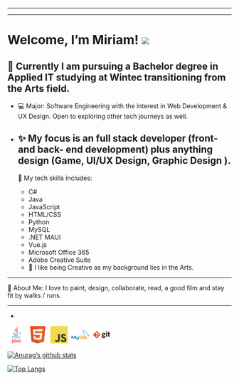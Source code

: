 ***********************************************************************************************************************************************
***********************************************************************************************************************************************
<h1>
  Welcome, I’m Miriam! 
  <img src="https://media.giphy.com/media/hvRJCLFzcasrR4ia7z/giphy.gif" width="30px"/> 
 
</h1>

👀 Currently I am pursuing a Bachelor degree in Applied IT studying at Wintec transitioning from the Arts field.
-
- 💻 Major: Software Engineering with the interest in Web Development & UX Design. Open to exploring other tech journeys as well.

- ✨ My focus is an full stack developer (front- and back- end development) plus anything design (Game, UI/UX Design,
  Graphic Design ).
  -
  🧩 My tech skills includes:
  - C#
  - Java
  - JavaScript
  - HTML/CSS
  - Python
  - MySQL
  - .NET MAUI
  - Vue.js
  - Microsoft Office 365
  - Adobe Creative Suite
  - 🎨 I like being Creative as my background lies in the Arts.
  
**********************************************************************************************************************************************
🏹 About Me: I love to paint, design, collaborate, read, a good film and stay fit by walks / runs.

**********************************************************************************************************************************************

-
<div>
  <img src="https://github.com/devicons/devicon/blob/master/icons/java/java-original-wordmark.svg" title="Java" alt="Java" width="40" height="40"/>&nbsp;
  <img src="https://github.com/devicons/devicon/blob/master/icons/html5/html5-original.svg" title="HTML5" alt="HTML" width="40" height="40"/>&nbsp;
  <img src="https://github.com/devicons/devicon/blob/master/icons/javascript/javascript-original.svg" title="JavaScript" alt="JavaScript" width="40" height="40"/>&nbsp;
  <img src="https://github.com/devicons/devicon/blob/master/icons/mysql/mysql-original-wordmark.svg" title="MySQL"  alt="MySQL" width="40" height="40"/>&nbsp;
  <img src="https://github.com/devicons/devicon/blob/master/icons/git/git-original-wordmark.svg" title="Git" **alt="Git" width="40" height="40"/>
</div>





[![Anurag’s github stats](https://github-readme-stats.vercel.app/api?username=miriamrie)](https://github.com/miriamrie)

[![Top Langs](https://github-readme-stats.vercel.app/api/top-langs/?username=miriamrie&layout=compact)](https://github.com/miriamrie)
